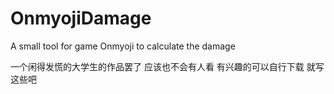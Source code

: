 # OnmyojiDamage
A small tool for game Onmyoji to calculate the damage


一个闲得发慌的大学生的作品罢了
应该也不会有人看
有兴趣的可以自行下载
就写这些吧
